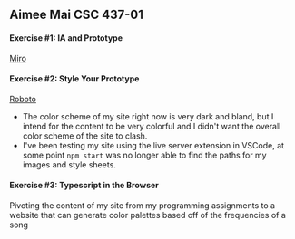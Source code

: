 ## Aimee Mai CSC 437-01

#### Exercise #1: IA and Prototype
[Miro](https://miro.com/app/board/uXjVN7OuPgs=/?share_link_id=762096584142 "Miro")

#### Exercise #2: Style Your Prototype
[Roboto](https://fonts.googleapis.com/css2?family=Roboto:wght@400;700&display=swap "Roboto")
- The color scheme of my site right now is very dark and bland, but I intend for the content to be very colorful and I didn't want the overall color scheme of the site to clash. 
- I've been testing my site using the live server extension in VSCode, at some point `npm start` was no longer able to find the paths for my images and style sheets.

#### Exercise #3: Typescript in the Browser
Pivoting the content of my site from my programming assignments to a website that can generate color palettes based off of the frequencies of a song
